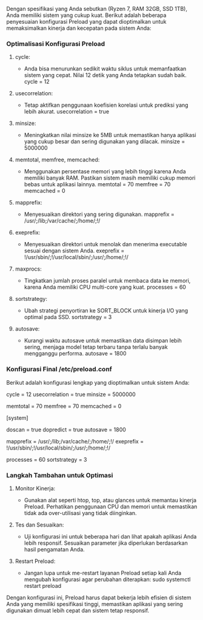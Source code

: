 Dengan spesifikasi yang Anda sebutkan (Ryzen 7, RAM 32GB, SSD 1TB), Anda memiliki sistem yang cukup kuat. Berikut adalah beberapa penyesuaian konfigurasi Preload yang dapat dioptimalkan untuk memaksimalkan kinerja dan kecepatan pada sistem Anda:

### Optimalisasi Konfigurasi Preload

1. cycle:
   - Anda bisa menurunkan sedikit waktu siklus untuk memanfaatkan sistem yang cepat. Nilai 12 detik yang Anda tetapkan sudah baik.
      cycle = 12
   

2. usecorrelation:
   - Tetap aktifkan penggunaan koefisien korelasi untuk prediksi yang lebih akurat.
      usecorrelation = true
   

3. minsize:
   - Meningkatkan nilai minsize ke 5MB untuk memastikan hanya aplikasi yang cukup besar dan sering digunakan yang dilacak.
      minsize = 5000000
   

4. memtotal, memfree, memcached:
   - Menggunakan persentase memori yang lebih tinggi karena Anda memiliki banyak RAM. Pastikan sistem masih memiliki cukup memori bebas untuk aplikasi lainnya.
      memtotal = 70
   memfree = 70
   memcached = 0
   

5. mapprefix:
   - Menyesuaikan direktori yang sering digunakan.
      mapprefix = /usr/;/lib;/var/cache/;/home/;!/
   

6. exeprefix:
   - Menyesuaikan direktori untuk menolak dan menerima executable sesuai dengan sistem Anda.
      exeprefix = !/usr/sbin/;!/usr/local/sbin/;/usr/;/home/;!/
   

7. maxprocs:
   - Tingkatkan jumlah proses paralel untuk membaca data ke memori, karena Anda memiliki CPU multi-core yang kuat.
      processes = 60
   

8. sortstrategy:
   - Ubah strategi penyortiran ke SORT_BLOCK untuk kinerja I/O yang optimal pada SSD.
      sortstrategy = 3
   

9. autosave:
   - Kurangi waktu autosave untuk memastikan data disimpan lebih sering, menjaga model tetap terbaru tanpa terlalu banyak mengganggu performa.
      autosave = 1800
   

### Konfigurasi Final /etc/preload.conf

Berikut adalah konfigurasi lengkap yang dioptimalkan untuk sistem Anda:

cycle = 12
usecorrelation = true
minsize = 5000000

memtotal = 70
memfree = 70
memcached = 0

[system]

doscan = true
dopredict = true
autosave = 1800

mapprefix = /usr/;/lib;/var/cache/;/home/;!/
exeprefix = !/usr/sbin/;!/usr/local/sbin/;/usr/;/home/;!/

processes = 60
sortstrategy = 3

### Langkah Tambahan untuk Optimasi

1. Monitor Kinerja:
   - Gunakan alat seperti htop, top, atau glances untuk memantau kinerja Preload. Perhatikan penggunaan CPU dan memori untuk memastikan tidak ada over-utilisasi yang tidak diinginkan.

2. Tes dan Sesuaikan:
   - Uji konfigurasi ini untuk beberapa hari dan lihat apakah aplikasi Anda lebih responsif. Sesuaikan parameter jika diperlukan berdasarkan hasil pengamatan Anda.

3. Restart Preload:
   - Jangan lupa untuk me-restart layanan Preload setiap kali Anda mengubah konfigurasi agar perubahan diterapkan:
          sudo systemctl restart preload
     

Dengan konfigurasi ini, Preload harus dapat bekerja lebih efisien di sistem Anda yang memiliki spesifikasi tinggi, memastikan aplikasi yang sering digunakan dimuat lebih cepat dan sistem tetap responsif.